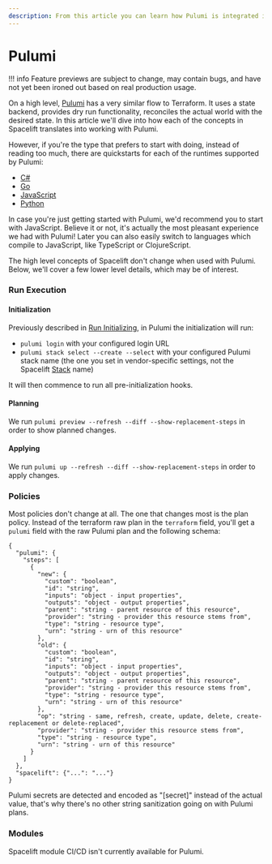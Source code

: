 ```yaml
---
description: From this article you can learn how Pulumi is integrated into Spacelift
---
```


# Pulumi

!!! info
    Feature previews are subject to change, may contain bugs, and have not yet been ironed out based on real production usage.

On a high level, [Pulumi](https://github.com/pulumi/pulumi) has a very similar flow to Terraform. It uses a state backend, provides dry run functionality, reconciles the actual world with the desired state. In this article we'll dive into how each of the concepts in Spacelift translates into working with Pulumi.

However, if you're the type that prefers to start with doing, instead of reading too much, there are quickstarts for each of the runtimes supported by Pulumi:

* [C#](getting-started/c-sharp.md)
* [Go](getting-started/golang.md)
* [JavaScript](getting-started/javascript.md)
* [Python](getting-started/python.md)

In case you're just getting started with Pulumi, we'd recommend you to start with JavaScript. Believe it or not, it's actually the most pleasant experience we had with Pulumi! Later you can also easily switch to languages which compile to JavaScript, like TypeScript or ClojureScript.

The high level concepts of Spacelift don't change when used with Pulumi. Below, we'll cover a few lower level details, which may be of interest.

### Run Execution

#### Initialization

Previously described in [Run Initializing](../../concepts/run/#initializing), in Pulumi the initialization will run:

* `pulumi login` with your configured login URL
* `pulumi stack select --create --select` with your configured Pulumi stack name (the one you set in vendor-specific settings, not the Spacelift [Stack](../../concepts/stack/) name)

It will then commence to run all pre-initialization hooks.

#### Planning

We run `pulumi preview --refresh --diff --show-replacement-steps` in order to show planned changes.

#### Applying

We run `pulumi up --refresh --diff --show-replacement-steps` in order to apply changes.

### Policies

Most policies don't change at all. The one that changes most is the plan policy. Instead of the terraform raw plan in the `terraform` field, you'll get a `pulumi` field with the raw Pulumi plan and the following schema:

```
{
  "pulumi": {
    "steps": [
      {
        "new": {
          "custom": "boolean",
          "id": "string",
          "inputs": "object - input properties",
          "outputs": "object - output properties",
          "parent": "string - parent resource of this resource",
          "provider": "string - provider this resource stems from",
          "type": "string - resource type",
          "urn": "string - urn of this resource"
        },
        "old": {
          "custom": "boolean",
          "id": "string",
          "inputs": "object - input properties",
          "outputs": "object - output properties",
          "parent": "string - parent resource of this resource",
          "provider": "string - provider this resource stems from",
          "type": "string - resource type",
          "urn": "string - urn of this resource"
        },
        "op": "string - same, refresh, create, update, delete, create-replacement or delete-replaced",
        "provider": "string - provider this resource stems from",
        "type": "string - resource type",
        "urn": "string - urn of this resource"
      }
    ]
  },
  "spacelift": {"...": "..."}
}
```

Pulumi secrets are detected and encoded as "\[secret]" instead of the actual value, that's why there's no other string sanitization going on with Pulumi plans.

### Modules

Spacelift module CI/CD isn't currently available for Pulumi.
